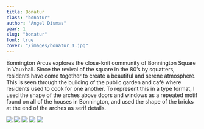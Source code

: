 ```yaml
---
title: Bonatur
class: "bonatur"
author: "Angel Dismas"
year: 1
slug: "bonatur"
font: true
cover: "/images/bonatur_1.jpg"
---
```


Bonnington Arcus explores the close-knit community of Bonnington Square in Vauxhall. Since the revival of the square in the 80’s by squatters, residents have come together to create a beautiful and serene atmosphere. This is seen through the building of the public garden and café where residents used to cook for one another. To represent this in a type format, I used the shape of the arches above doors and windows as a repeated motif found on all of the houses in Bonnington, and used the shape of the bricks at the end of the arches as serif details.

![](/images/bonatur_1.jpg)
![](/images/bonatur_2.jpg)
![](/images/bonatur_3.jpg)
![](/images/bonatur_4.jpg)
![](/images/bonatur_5.jpg)
